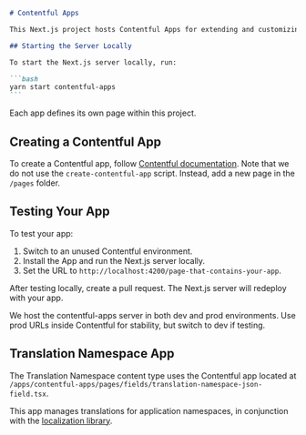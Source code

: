 ````markdown
# Contentful Apps

This Next.js project hosts Contentful Apps for extending and customizing Contentful.

## Starting the Server Locally

To start the Next.js server locally, run:

```bash
yarn start contentful-apps
```
````

Each app defines its own page within this project.

## Creating a Contentful App

To create a Contentful app, follow [Contentful documentation](https://www.contentful.com/developers/docs/extensibility/app-framework/tutorial/). Note that we do not use the `create-contentful-app` script. Instead, add a new page in the `/pages` folder.

## Testing Your App

To test your app:

1. Switch to an unused Contentful environment.
2. Install the App and run the Next.js server locally.
3. Set the URL to `http://localhost:4200/page-that-contains-your-app`.

After testing locally, create a pull request. The Next.js server will redeploy with your app.

We host the contentful-apps server in both dev and prod environments. Use prod URLs inside Contentful for stability, but switch to dev if testing.

## Translation Namespace App

The Translation Namespace content type uses the Contentful app located at `/apps/contentful-apps/pages/fields/translation-namespace-json-field.tsx`.

This app manages translations for application namespaces, in conjunction with the [localization library](/libs/localization/README.md).

```

```
